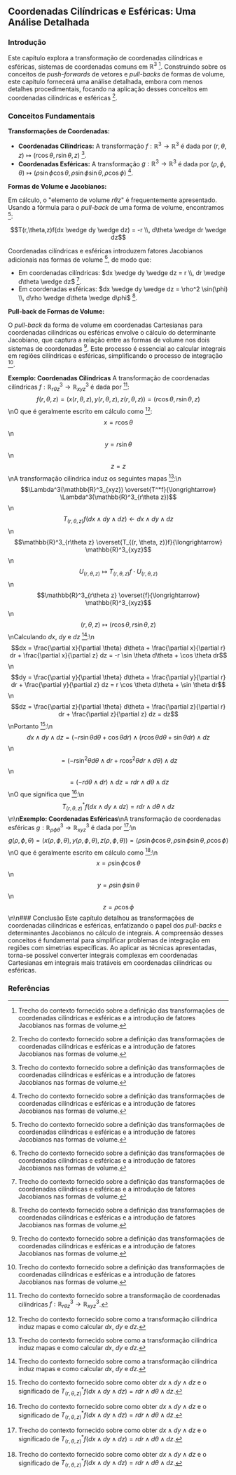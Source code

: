 ## Coordenadas Cilíndricas e Esféricas: Uma Análise Detalhada

### Introdução
Este capítulo explora a transformação de coordenadas cilíndricas e esféricas, sistemas de coordenadas comuns em $\mathbb{R}^3$ [^22]. Construindo sobre os conceitos de *push-forwards* de vetores e *pull-backs* de formas de volume, este capítulo fornecerá uma análise detalhada, embora com menos detalhes procedimentais, focando na aplicação desses conceitos em coordenadas cilíndricas e esféricas [^22].

### Conceitos Fundamentais

**Transformações de Coordenadas:**

*   **Coordenadas Cilíndricas:** A transformação $f: \mathbb{R}^3 \rightarrow \mathbb{R}^3$ é dada por $(r, \theta, z) \mapsto (r \cos \theta, r \sin \theta, z)$ [^22].
*   **Coordenadas Esféricas:** A transformação $g: \mathbb{R}^3 \rightarrow \mathbb{R}^3$ é dada por $(\rho, \phi, \theta) \mapsto (\rho \sin \phi \cos \theta, \rho \sin \phi \sin \theta, \rho \cos \phi)$ [^22].

**Formas de Volume e Jacobianos:**

Em cálculo, o "elemento de volume $r\theta z$" é frequentemente apresentado. Usando a fórmula para o *pull-back* de uma forma de volume, encontramos [^22]:

$$T(r,\theta,z)f(dx \wedge dy \wedge dz) = -r \\, d\theta \wedge dr \wedge dz$$

Coordenadas cilíndricas e esféricas introduzem fatores Jacobianos adicionais nas formas de volume [^22], de modo que:

*   Em coordenadas cilíndricas: $dx \wedge dy \wedge dz = r \\, dr \wedge d\theta \wedge dz$ [^22].
*   Em coordenadas esféricas: $dx \wedge dy \wedge dz = \rho^2 \sin(\phi) \\, d\rho \wedge d\theta \wedge d\phi$ [^22].

**Pull-back de Formas de Volume:**

O *pull-back* da forma de volume em coordenadas Cartesianas para coordenadas cilíndricas ou esféricas envolve o cálculo do determinante Jacobiano, que captura a relação entre as formas de volume nos dois sistemas de coordenadas [^22]. Este processo é essencial ao calcular integrais em regiões cilíndricas e esféricas, simplificando o processo de integração [^22].

**Exemplo: Coordenadas Cilíndricas**
A transformação de coordenadas cilíndricas $f: \mathbb{R}^3_{r\theta z} \rightarrow \mathbb{R}^3_{xyz}$ é dada por [^213]:
$$f(r, \theta, z) = (x(r, \theta, z), y(r, \theta, z), z(r, \theta, z)) = (r \cos \theta, r \sin \theta, z)$$\nO que é geralmente escrito em cálculo como [^214]:
$$x = r \cos \theta$$\n$$y = r \sin \theta$$\n$$z = z$$\nA transformação cilíndrica induz os seguintes mapas [^214]:\n$$\Lambda^3(\mathbb{R}^3_{xyz}) \overset{T^*f}{\longrightarrow} \Lambda^3(\mathbb{R}^3_{r\theta z})$$\n$$T_{(r, \theta, z)}f(dx \wedge dy \wedge dz) \longleftarrow dx \wedge dy \wedge dz$$\n$$\mathbb{R}^3_{r\theta z} \overset{T_{(r, \theta, z)}f}{\longrightarrow} \mathbb{R}^3_{xyz}$$\n$$U_{(r, \theta, z)} \longmapsto T_{(r, \theta, z)}f\cdot U_{(r, \theta, z)}$$\n$$\mathbb{R}^3_{r\theta z} \overset{f}{\longrightarrow} \mathbb{R}^3_{xyz}$$\n$$(r, \theta, z) \longmapsto (r \cos \theta, r \sin \theta, z)$$\nCalculando $dx$, $dy$ e $dz$ [^214]:\n$$dx = \frac{\partial x}{\partial \theta} d\theta + \frac{\partial x}{\partial r} dr + \frac{\partial x}{\partial z} dz = -r \sin \theta d\theta + \cos \theta dr$$\n$$dy = \frac{\partial y}{\partial \theta} d\theta + \frac{\partial y}{\partial r} dr + \frac{\partial y}{\partial z} dz = r \cos \theta d\theta + \sin \theta dr$$\n$$dz = \frac{\partial z}{\partial \theta} d\theta + \frac{\partial z}{\partial r} dr + \frac{\partial z}{\partial z} dz = dz$$\nPortanto [^215]:\n$$dx \wedge dy \wedge dz = (-r \sin \theta d\theta + \cos \theta dr) \wedge (r \cos \theta d\theta + \sin \theta dr) \wedge dz$$\n$$= (-r \sin^2 \theta d\theta \wedge dr + r \cos^2 \theta dr \wedge d\theta) \wedge dz$$\n$$= (-r d\theta \wedge dr) \wedge dz = r dr \wedge d\theta \wedge dz$$\nO que significa que [^215]:\n$$T^*_{(r, \theta, z)}f(dx \wedge dy \wedge dz) = r dr \wedge d\theta \wedge dz$$\n\n**Exemplo: Coordenadas Esféricas**\nA transformação de coordenadas esféricas $g: \mathbb{R}^3_{\rho \phi \theta} \rightarrow \mathbb{R}^3_{xyz}$ é dada por [^215]:\n$$g(\rho, \phi, \theta) = (x(\rho, \phi, \theta), y(\rho, \phi, \theta), z(\rho, \phi, \theta)) = (\rho \sin \phi \cos \theta, \rho \sin \phi \sin \theta, \rho \cos \phi)$$\nO que é geralmente escrito em cálculo como [^215]:\n$$x = \rho \sin \phi \cos \theta$$\n$$y = \rho \sin \phi \sin \theta$$\n$$z = \rho \cos \phi$$\n\n### Conclusão
Este capítulo detalhou as transformações de coordenadas cilíndricas e esféricas, enfatizando o papel dos *pull-backs* e determinantes Jacobianos no cálculo de integrais. A compreensão desses conceitos é fundamental para simplificar problemas de integração em regiões com simetrias específicas. Ao aplicar as técnicas apresentadas, torna-se possível converter integrais complexas em coordenadas Cartesianas em integrais mais tratáveis em coordenadas cilíndricas ou esféricas.

### Referências
[^22]: Trecho do contexto fornecido sobre a definição das transformações de coordenadas cilíndricas e esféricas e a introdução de fatores Jacobianos nas formas de volume.
[^213]: Trecho do contexto fornecido sobre a transformação de coordenadas cilíndricas $f: \mathbb{R}^3_{r\theta z} \rightarrow \mathbb{R}^3_{xyz}$.
[^214]: Trecho do contexto fornecido sobre como a transformação cilíndrica induz mapas e como calcular $dx$, $dy$ e $dz$.
[^215]: Trecho do contexto fornecido sobre como obter $dx \wedge dy \wedge dz$ e o significado de $T^*_{(r, \theta, z)}f(dx \wedge dy \wedge dz) = r dr \wedge d\theta \wedge dz$.
<!-- END -->